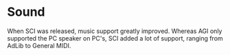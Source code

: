 # Sound

When SCI was released, music support greatly improved. Whereas AGI only supported the PC speaker on PC's, SCI added a lot of support, ranging from AdLib to General MIDI.

## 
